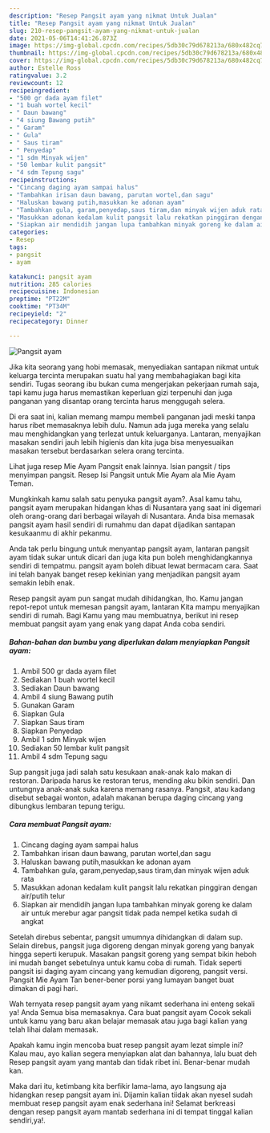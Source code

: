 ```yaml
---
description: "Resep Pangsit ayam yang nikmat Untuk Jualan"
title: "Resep Pangsit ayam yang nikmat Untuk Jualan"
slug: 210-resep-pangsit-ayam-yang-nikmat-untuk-jualan
date: 2021-05-06T14:41:26.873Z
image: https://img-global.cpcdn.com/recipes/5db30c79d678213a/680x482cq70/pangsit-ayam-foto-resep-utama.jpg
thumbnail: https://img-global.cpcdn.com/recipes/5db30c79d678213a/680x482cq70/pangsit-ayam-foto-resep-utama.jpg
cover: https://img-global.cpcdn.com/recipes/5db30c79d678213a/680x482cq70/pangsit-ayam-foto-resep-utama.jpg
author: Estelle Ross
ratingvalue: 3.2
reviewcount: 12
recipeingredient:
- "500 gr dada ayam filet"
- "1 buah wortel kecil"
- " Daun bawang"
- "4 siung Bawang putih"
- " Garam"
- " Gula"
- " Saus tiram"
- " Penyedap"
- "1 sdm Minyak wijen"
- "50 lembar kulit pangsit"
- "4 sdm Tepung sagu"
recipeinstructions:
- "Cincang daging ayam sampai halus"
- "Tambahkan irisan daun bawang, parutan wortel,dan sagu"
- "Haluskan bawang putih,masukkan ke adonan ayam"
- "Tambahkan gula, garam,penyedap,saus tiram,dan minyak wijen aduk rata"
- "Masukkan adonan kedalam kulit pangsit lalu rekatkan pinggiran dengan air/putih telur"
- "Siapkan air mendidih jangan lupa tambahkan minyak goreng ke dalam air untuk merebur agar pangsit tidak pada nempel ketika sudah di angkat"
categories:
- Resep
tags:
- pangsit
- ayam

katakunci: pangsit ayam 
nutrition: 285 calories
recipecuisine: Indonesian
preptime: "PT22M"
cooktime: "PT34M"
recipeyield: "2"
recipecategory: Dinner

---
```



![Pangsit ayam](https://img-global.cpcdn.com/recipes/5db30c79d678213a/680x482cq70/pangsit-ayam-foto-resep-utama.jpg)

Jika kita seorang yang hobi memasak, menyediakan santapan nikmat untuk keluarga tercinta merupakan suatu hal yang membahagiakan bagi kita sendiri. Tugas seorang ibu bukan cuma mengerjakan pekerjaan rumah saja, tapi kamu juga harus memastikan keperluan gizi terpenuhi dan juga panganan yang disantap orang tercinta harus menggugah selera.

Di era  saat ini, kalian memang mampu membeli panganan jadi meski tanpa harus ribet memasaknya lebih dulu. Namun ada juga mereka yang selalu mau menghidangkan yang terlezat untuk keluarganya. Lantaran, menyajikan masakan sendiri jauh lebih higienis dan kita juga bisa menyesuaikan masakan tersebut berdasarkan selera orang tercinta. 

Lihat juga resep Mie Ayam Pangsit enak lainnya. Isian pangsit / tips menyimpan pangsit. Resep Isi Pangsit untuk Mie Ayam ala Mie Ayam Teman.

Mungkinkah kamu salah satu penyuka pangsit ayam?. Asal kamu tahu, pangsit ayam merupakan hidangan khas di Nusantara yang saat ini digemari oleh orang-orang dari berbagai wilayah di Nusantara. Anda bisa memasak pangsit ayam hasil sendiri di rumahmu dan dapat dijadikan santapan kesukaanmu di akhir pekanmu.

Anda tak perlu bingung untuk menyantap pangsit ayam, lantaran pangsit ayam tidak sukar untuk dicari dan juga kita pun boleh menghidangkannya sendiri di tempatmu. pangsit ayam boleh dibuat lewat bermacam cara. Saat ini telah banyak banget resep kekinian yang menjadikan pangsit ayam semakin lebih enak.

Resep pangsit ayam pun sangat mudah dihidangkan, lho. Kamu jangan repot-repot untuk memesan pangsit ayam, lantaran Kita mampu menyajikan sendiri di rumah. Bagi Kamu yang mau membuatnya, berikut ini resep membuat pangsit ayam yang enak yang dapat Anda coba sendiri.

<!--inarticleads1-->

##### Bahan-bahan dan bumbu yang diperlukan dalam menyiapkan Pangsit ayam:

1. Ambil 500 gr dada ayam filet
1. Sediakan 1 buah wortel kecil
1. Sediakan  Daun bawang
1. Ambil 4 siung Bawang putih
1. Gunakan  Garam
1. Siapkan  Gula
1. Siapkan  Saus tiram
1. Siapkan  Penyedap
1. Ambil 1 sdm Minyak wijen
1. Sediakan 50 lembar kulit pangsit
1. Ambil 4 sdm Tepung sagu


Sup pangsit juga jadi salah satu kesukaan anak-anak kalo makan di restoran. Daripada harus ke restoran terus, mending aku bikin sendiri. Dan untungnya anak-anak suka karena memang rasanya. Pangsit, atau kadang disebut sebagai wonton, adalah makanan berupa daging cincang yang dibungkus lembaran tepung terigu. 

<!--inarticleads2-->

##### Cara membuat Pangsit ayam:

1. Cincang daging ayam sampai halus
1. Tambahkan irisan daun bawang, parutan wortel,dan sagu
1. Haluskan bawang putih,masukkan ke adonan ayam
1. Tambahkan gula, garam,penyedap,saus tiram,dan minyak wijen aduk rata
1. Masukkan adonan kedalam kulit pangsit lalu rekatkan pinggiran dengan air/putih telur
1. Siapkan air mendidih jangan lupa tambahkan minyak goreng ke dalam air untuk merebur agar pangsit tidak pada nempel ketika sudah di angkat


Setelah direbus sebentar, pangsit umumnya dihidangkan di dalam sup. Selain direbus, pangsit juga digoreng dengan minyak goreng yang banyak hingga seperti kerupuk. Masakan pangsit goreng yang sempat bikin heboh ini mudah banget sebetulnya untuk kamu coba di rumah. Tidak seperti pangsit isi daging ayam cincang yang kemudian digoreng, pangsit versi. Pangsit Mie Ayam Tan bener-bener porsi yang lumayan banget buat dimakan di pagi hari. 

Wah ternyata resep pangsit ayam yang nikamt sederhana ini enteng sekali ya! Anda Semua bisa memasaknya. Cara buat pangsit ayam Cocok sekali untuk kamu yang baru akan belajar memasak atau juga bagi kalian yang telah lihai dalam memasak.

Apakah kamu ingin mencoba buat resep pangsit ayam lezat simple ini? Kalau mau, ayo kalian segera menyiapkan alat dan bahannya, lalu buat deh Resep pangsit ayam yang mantab dan tidak ribet ini. Benar-benar mudah kan. 

Maka dari itu, ketimbang kita berfikir lama-lama, ayo langsung aja hidangkan resep pangsit ayam ini. Dijamin kalian tiidak akan nyesel sudah membuat resep pangsit ayam enak sederhana ini! Selamat berkreasi dengan resep pangsit ayam mantab sederhana ini di tempat tinggal kalian sendiri,ya!.

